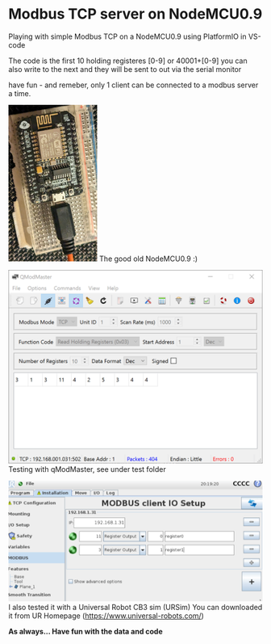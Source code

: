 # Modbus TCP server on NodeMCU0.9
Playing with simple Modbus TCP on a NodeMCU0.9
using PlatformIO in VS-code

The code is the first 10 holding registeres [0-9] or 40001+[0-9]
you can also write to the next and they will be sent to out via the serial monitor

have fun - and remeber, only 1 client can be connected to a modbus server a time.

<img src="Pic/esp.jpg" width="35%" height="35%" />
The good old NodeMCU0.9 :)

![Testing with qModMaster](Pic/qModmaster.gif)
Testing with qModMaster, see under test folder

![Testing with qModMaster](Pic/URSim.gif)
I also tested it with a Universal Robot CB3 sim (URSim) 
You can downloaded it from UR Homepage (https://www.universal-robots.com/)



**As always... Have fun with the data and code**
